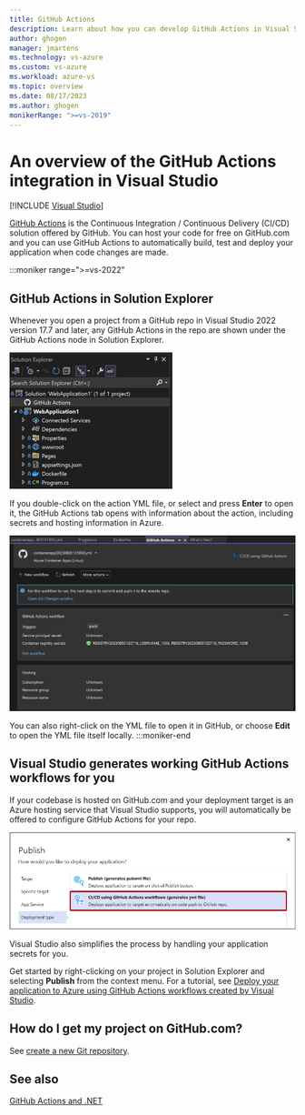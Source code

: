 ```yaml
---
title: GitHub Actions
description: Learn about how you can develop GitHub Actions in Visual Studio
author: ghogen
manager: jmartens
ms.technology: vs-azure
ms.custom: vs-azure
ms.workload: azure-vs
ms.topic: overview
ms.date: 08/17/2023
ms.author: ghogen
monikerRange: ">=vs-2019"
---
```

# An overview of the GitHub Actions integration in Visual Studio

 [!INCLUDE [Visual Studio](~/includes/applies-to-version/vs-windows-only.md)]

[GitHub Actions](https://github.com/features/actions) is the Continuous Integration / Continuous Delivery (CI/CD) solution offered by GitHub. You can host your code for free on GitHub.com and you can use GitHub Actions to automatically build, test and deploy your application when code changes are made.

:::moniker range=">=vs-2022"

## GitHub Actions in Solution Explorer

Whenever you open a project from a GitHub repo in Visual Studio 2022 version 17.7 and later, any GitHub Actions in the repo are shown under the GitHub Actions node in Solution Explorer.

![Screenshot showing GitHub Actions node in Solution Explorer.](./media/overview-azure-integration/github-actions-in-solution-explorer.png)

If you double-click on the action YML file, or select and press **Enter** to open it, the GitHub Actions tab opens with information about the action, including secrets and hosting information in Azure.

![Screenshot of GitHub Actions tab.](./media/overview-azure-integration/github-actions-tab.png)

You can also right-click on the YML file to open it in GitHub, or choose **Edit** to open the YML file itself locally.
:::moniker-end

## Visual Studio generates working GitHub Actions workflows for you

If your codebase is hosted on GitHub.com and your deployment target is an Azure hosting service that Visual Studio supports, you will automatically be offered to configure GitHub Actions for your repo.

![Screenshot showing CI/CD publish option.](./media/github-actions-deployment-mode.png)

Visual Studio also simplifies the process by handling your application secrets for you.

Get started by right-clicking on your project in Solution Explorer and selecting **Publish** from the context menu. For a tutorial, see [Deploy your application to Azure using GitHub Actions workflows created by Visual Studio](../deployment/azure-deployment-using-github-actions.md).

## How do I get my project on GitHub.com?

See [create a new Git repository](../version-control/git-with-visual-studio.md?view=vs-2019&preserve-view=true#create-a-new-git-repository-in-visual-studio-2019).

## See also

[GitHub Actions and .NET](/dotnet/devops/github-actions-overview)
